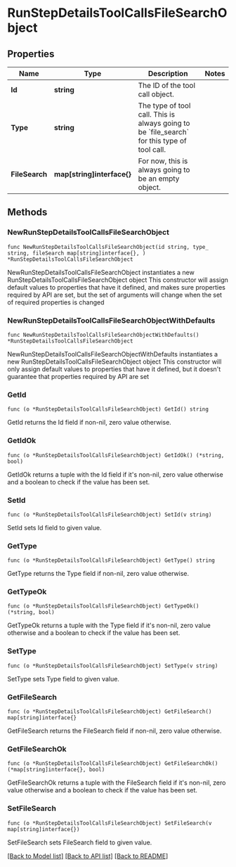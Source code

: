# RunStepDetailsToolCallsFileSearchObject

## Properties

Name | Type | Description | Notes
------------ | ------------- | ------------- | -------------
**Id** | **string** | The ID of the tool call object. | 
**Type** | **string** | The type of tool call. This is always going to be &#x60;file_search&#x60; for this type of tool call. | 
**FileSearch** | **map[string]interface{}** | For now, this is always going to be an empty object. | 

## Methods

### NewRunStepDetailsToolCallsFileSearchObject

`func NewRunStepDetailsToolCallsFileSearchObject(id string, type_ string, fileSearch map[string]interface{}, ) *RunStepDetailsToolCallsFileSearchObject`

NewRunStepDetailsToolCallsFileSearchObject instantiates a new RunStepDetailsToolCallsFileSearchObject object
This constructor will assign default values to properties that have it defined,
and makes sure properties required by API are set, but the set of arguments
will change when the set of required properties is changed

### NewRunStepDetailsToolCallsFileSearchObjectWithDefaults

`func NewRunStepDetailsToolCallsFileSearchObjectWithDefaults() *RunStepDetailsToolCallsFileSearchObject`

NewRunStepDetailsToolCallsFileSearchObjectWithDefaults instantiates a new RunStepDetailsToolCallsFileSearchObject object
This constructor will only assign default values to properties that have it defined,
but it doesn't guarantee that properties required by API are set

### GetId

`func (o *RunStepDetailsToolCallsFileSearchObject) GetId() string`

GetId returns the Id field if non-nil, zero value otherwise.

### GetIdOk

`func (o *RunStepDetailsToolCallsFileSearchObject) GetIdOk() (*string, bool)`

GetIdOk returns a tuple with the Id field if it's non-nil, zero value otherwise
and a boolean to check if the value has been set.

### SetId

`func (o *RunStepDetailsToolCallsFileSearchObject) SetId(v string)`

SetId sets Id field to given value.


### GetType

`func (o *RunStepDetailsToolCallsFileSearchObject) GetType() string`

GetType returns the Type field if non-nil, zero value otherwise.

### GetTypeOk

`func (o *RunStepDetailsToolCallsFileSearchObject) GetTypeOk() (*string, bool)`

GetTypeOk returns a tuple with the Type field if it's non-nil, zero value otherwise
and a boolean to check if the value has been set.

### SetType

`func (o *RunStepDetailsToolCallsFileSearchObject) SetType(v string)`

SetType sets Type field to given value.


### GetFileSearch

`func (o *RunStepDetailsToolCallsFileSearchObject) GetFileSearch() map[string]interface{}`

GetFileSearch returns the FileSearch field if non-nil, zero value otherwise.

### GetFileSearchOk

`func (o *RunStepDetailsToolCallsFileSearchObject) GetFileSearchOk() (*map[string]interface{}, bool)`

GetFileSearchOk returns a tuple with the FileSearch field if it's non-nil, zero value otherwise
and a boolean to check if the value has been set.

### SetFileSearch

`func (o *RunStepDetailsToolCallsFileSearchObject) SetFileSearch(v map[string]interface{})`

SetFileSearch sets FileSearch field to given value.



[[Back to Model list]](../README.md#documentation-for-models) [[Back to API list]](../README.md#documentation-for-api-endpoints) [[Back to README]](../README.md)


